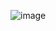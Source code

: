 ![image](https://user-images.githubusercontent.com/63789702/187475718-d9db7fc1-a7f1-4393-9cc6-b6c38e6de39a.png)
